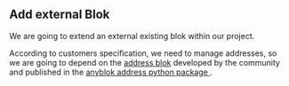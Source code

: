 ## Add external Blok

We are going to extend an external existing blok within our project.

According to customers specification, we need to manage addresses, so
we are going to depend on the [address blok][gh_address_blok] developed
by the community and published in the [anyblok address python package
][pypi_address_blok].



[gh_anyblok_mixins]: https://github.com/AnyBlok/anyblok_mixins/
[pypi_address_blok]: https://pypi.org/project/anyblok_address/
[gh_address_blok]: https://github.com/AnyBlok/anyblok_address/tree/master/anyblok_address/bloks/address


